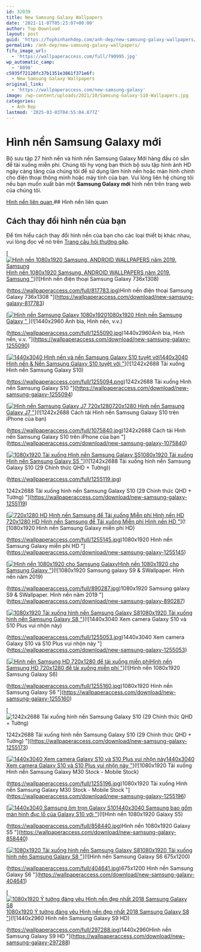 ```yaml
---
id: 32039
title: New Samsung Galaxy Wallpapers
date: '2021-11-07T05:23:07+00:00'
author: Top Download
layout: post
guid: 'https://Tophinhanhdep.com/anh-dep/new-samsung-galaxy-wallpapers/'
permalink: /anh-dep/new-samsung-galaxy-wallpapers/
fifu_image_url:
  - 'https://wallpaperaccess.com/full/790995.jpg'
wp_automatic_camp:
  - '8098'
c5935f72120fc37b1351e3861f371e6f:
  - New Samsung Galaxy Wallpapers
original_link:
  - 'https://wallpaperaccess.com/new-samsung-galaxy'
image: /wp-content/uploads/2021/10/Samsung-Galaxy-S10-Wallpapers.jpg
categories:
  - Ảnh Đẹp
lastmod: '2025-03-03T04:55:04.877Z'
---
```

# Hình nền Samsung Galaxy mới

Bộ sưu tập 27 hình nền và hình nền Samsung Galaxy Mới hàng đầu có sẵn để tải xuống miễn phí. Chúng tôi hy vọng bạn thích bộ sưu tập hình ảnh HD ngày càng tăng của chúng tôi để sử dụng làm hình nền hoặc màn hình chính cho điện thoại thông minh hoặc máy tính của bạn. Vui lòng liên hệ chúng tôi nếu bạn muốn xuất bản một **Samsung Galaxy mới** hình nền trên trang web của chúng tôi.

[Hình nền liên quan ](#related) ## Hình nền liên quan

## Cách thay đổi hình nền của bạn

Để tìm hiểu cách thay đổi hình nền của bạn cho các loại thiết bị khác nhau, vui lòng đọc về nó trên [Trang câu hỏi thường gặp](https://tophinhanhdep.com/faq/).

  
[[![Hình nền 1080x1920 Samsung.  ANDROID WALLPAPERS năm 2019. Samsung](https://wallpaperaccess.com/full/790995.jpg)Hình nền 1080x1920 Samsung. ANDROID WALLPAPERS năm 2019. Samsung "](https://wallpaperaccess.com/download/new-samsung-galaxy-790995)](![Hình nền điện thoại Samsung Galaxy 736x1308)

(https://wallpaperaccess.com/full/817783.jpg)Hình nền điện thoại Samsung Galaxy 736x1308 "](https://wallpaperaccess.com/download/new-samsung-galaxy-817783)

[[![Hình nền Samsung Galaxy 1080x1920](https://wallpaperaccess.com/full/1255068.jpg)1080x1920 Hình nền Samsung Galaxy " ](https://wallpaperaccess.com/download/new-samsung-galaxy-1255068)](![1440x2960 ​​Ảnh bìa, Hình nền, v.v.)

(https://wallpaperaccess.com/full/1255090.jpg)1440x2960 ​​Ảnh bìa, Hình nền, v.v. "](https://wallpaperaccess.com/download/new-samsung-galaxy-1255090)

[[![1440x3040 Hình nền và nền Samsung Galaxy S10 tuyệt vời](https://wallpaperaccess.com/full/1232648.jpg)1440x3040 Hình nền &amp; Nền Samsung Galaxy S10 tuyệt vời "](https://wallpaperaccess.com/download/new-samsung-galaxy-1232648)](![1242x2688 Tải xuống Hình nền Samsung Galaxy S10)

(https://wallpaperaccess.com/full/1255094.png)1242x2688 Tải xuống Hình nền Samsung Galaxy S10 "](https://wallpaperaccess.com/download/new-samsung-galaxy-1255094)

[[![Hình nền Samsung Galaxy J7 720x1280](https://wallpaperaccess.com/full/817784.jpg)720x1280 Hình nền Samsung Galaxy J7 "](https://wallpaperaccess.com/download/new-samsung-galaxy-817784)](![1242x2688 Cách tải Hình nền Samsung Galaxy S10 trên iPhone của bạn)

(https://wallpaperaccess.com/full/1075840.jpg)1242x2688 Cách tải Hình nền Samsung Galaxy S10 trên iPhone của bạn "](https://wallpaperaccess.com/download/new-samsung-galaxy-1075840)

[[![1080x1920 Tải xuống Hình nền Samsung Galaxy S5](https://wallpaperaccess.com/full/858434.jpg)1080x1920 Tải xuống Hình nền Samsung Galaxy S5 "](https://wallpaperaccess.com/download/new-samsung-galaxy-858434)](![1242x2688 Tải xuống hình nền Samsung Galaxy S10 (29 Chính thức QHD + Tường))

(https://wallpaperaccess.com/full/1255119.jpg)

1242x2688 Tải xuống hình nền Samsung Galaxy S10 (29 Chính thức QHD + Tường) "](https://wallpaperaccess.com/download/new-samsung-galaxy-1255119)

[[![720x1280 HD Hình nền Samsung để Tải xuống Miễn phí Hình nền HD](https://wallpaperaccess.com/full/790994.jpg)720x1280 HD Hình nền Samsung để Tải xuống Miễn phí Hình nền HD "](https://wallpaperaccess.com/download/new-samsung-galaxy-790994)](![1080x1920 Hình nền Samsung Galaxy miễn phí HD)

(https://wallpaperaccess.com/full/1255145.jpg)1080x1920 Hình nền Samsung Galaxy miễn phí HD "](https://wallpaperaccess.com/download/new-samsung-galaxy-1255145)

[[![Hình nền 1080x1920 cho Samsung Galaxy](https://wallpaperaccess.com/full/1255009.jpg)Hình nền 1080x1920 cho Samsung Galaxy "](https://wallpaperaccess.com/download/new-samsung-galaxy-1255009)](![1080x1920 Samsung galaxy S9 & SWallpaper.  Hình nền năm 2019)

(https://wallpaperaccess.com/full/890287.jpg)1080x1920 Samsung galaxy S9 &amp; SWallpaper. Hình nền năm 2019 "](https://wallpaperaccess.com/download/new-samsung-galaxy-890287)

[[![1080x1920 Tải xuống hình nền Samsung Galaxy S8](https://wallpaperaccess.com/full/783685.jpg)1080x1920 Tải xuống hình nền Samsung Galaxy S8 "](https://wallpaperaccess.com/download/new-samsung-galaxy-783685)](![1440x3040 Xem camera Galaxy S10 và S10 Plus vui nhộn này)

(https://wallpaperaccess.com/full/1255053.jpg)1440x3040 Xem camera Galaxy S10 và S10 Plus vui nhộn này "](https://wallpaperaccess.com/download/new-samsung-galaxy-1255053)

[[![Hình nền Samsung HD 720x1280 để tải xuống miễn phí](https://wallpaperaccess.com/full/1255155.jpg)Hình nền Samsung HD 720x1280 để tải xuống miễn phí "](https://wallpaperaccess.com/download/new-samsung-galaxy-1255155)](![Hình nền 1080x1920 Samsung Galaxy S6)

(https://wallpaperaccess.com/full/1255160.jpg)1080x1920 Hình nền Samsung Galaxy S6 "](https://wallpaperaccess.com/download/new-samsung-galaxy-1255160)

[![1242x2688 Tải xuống hình nền Samsung Galaxy S10 (29 Chính thức QHD + Tường)](https://wallpaperaccess.com/full/1255173.jpg)

1242x2688 Tải xuống hình nền Samsung Galaxy S10 (29 Chính thức QHD + Tường) "](https://wallpaperaccess.com/download/new-samsung-galaxy-1255173)

[[![1440x3040 Xem camera Galaxy S10 và S10 Plus vui nhộn này](https://wallpaperaccess.com/full/1232667.jpg)1440x3040 Xem camera Galaxy S10 và S10 Plus vui nhộn này "](https://wallpaperaccess.com/download/new-samsung-galaxy-1232667)](![1080x1920 Tải xuống Hình nền Samsung Galaxy M30 Stock - Mobile Stock)

(https://wallpaperaccess.com/full/1255196.jpg)1080x1920 Tải xuống Hình nền Samsung Galaxy M30 Stock - Mobile Stock "](https://wallpaperaccess.com/download/new-samsung-galaxy-1255196)

[[![1440x3040 Samsung ôm trọn Galaxy S10](https://wallpaperaccess.com/full/1255222.jpg)1440x3040 Samsung bao gồm màn hình đục lỗ của Galaxy S10 với "](https://wallpaperaccess.com/download/new-samsung-galaxy-1255222)](![Hình nền 1080x1920 Galaxy S5)

(https://wallpaperaccess.com/full/858440.jpg)Hình nền 1080x1920 Galaxy S5 "](https://wallpaperaccess.com/download/new-samsung-galaxy-858440)

[[![1080x1920 Tải xuống hình nền Samsung Galaxy S8](https://wallpaperaccess.com/full/817790.jpg)1080x1920 Tải xuống hình nền Samsung Galaxy S8 "](https://wallpaperaccess.com/download/new-samsung-galaxy-817790)](![Hình nền Samsung Galaxy S6 675x1200)

(https://wallpaperaccess.com/full/404641.jpg)675x1200 Hình nền Samsung Galaxy S6 "](https://wallpaperaccess.com/download/new-samsung-galaxy-404641)

[[![1080x1920 Ý tưởng đáng yêu Hình nền đẹp nhất 2018 Samsung Galaxy S8](https://wallpaperaccess.com/full/1255235.jpg)1080x1920 Ý tưởng đáng yêu Hình nền đẹp nhất 2018 Samsung Galaxy S8 "](https://wallpaperaccess.com/download/new-samsung-galaxy-1255235)](![1440x2960 ​​Hình nền Samsung Galaxy S9 HD)

(https://wallpaperaccess.com/full/297288.jpg)1440x2960 ​​Hình nền Samsung Galaxy S9 HD "](https://wallpaperaccess.com/download/new-samsung-galaxy-297288)
